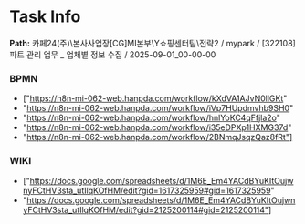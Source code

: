 # Task Info

**Path:** 카페24(주)\본사사업장\[CG]MI본부\Y쇼핑센터팀\전략2 / mypark / [322108] 파트 관리 업무 _ 업체별 정보 수집 / 2025-09-01_00-00-00

### BPMN
- ["https://n8n-mi-062-web.hanpda.com/workflow/kXdVA1AJvN0llGKt"
- "https://n8n-mi-062-web.hanpda.com/workflow/iVp7HUpdmvhb9SH0"
- "https://n8n-mi-062-web.hanpda.com/workflow/hnlYoKC4qFfjla2o"
- "https://n8n-mi-062-web.hanpda.com/workflow/i35eDPXp1HXMG37d"
- "https://n8n-mi-062-web.hanpda.com/workflow/2BNmqJsqzQaz8fRt"]

### WIKI
- ["https://docs.google.com/spreadsheets/d/1M6E_Em4YACdBYuKItOujwnyFCtHV3sta_utIlqKOfHM/edit?gid=1617325959#gid=1617325959"
- "https://docs.google.com/spreadsheets/d/1M6E_Em4YACdBYuKItOujwnyFCtHV3sta_utIlqKOfHM/edit?gid=2125200114#gid=2125200114"]

